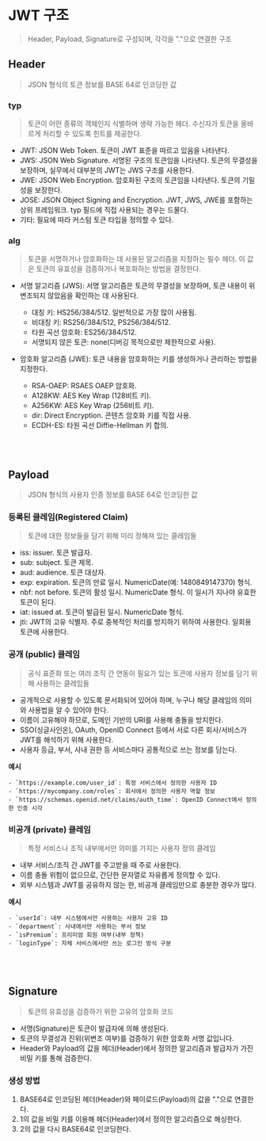 # JWT 구조

> Header, Payload, Signature로 구성되며, 각각을 "."으로 연결한 구조

## Header

> JSON 형식의 토큰 정보를 BASE 64로 인코딩한 값

### typ

> 토큰이 어떤 종류의 객체인지 식별하며 생략 가능한 헤더. 수신자가 토큰을 올바르게 처리할 수 있도록 힌트를 제공한다.

* JWT: JSON Web Token. 토큰이 JWT 표준을 따르고 있음을 나타낸다.
* JWS: JSON Web Signature. 서명된 구조의 토큰임을 나타낸다. 토큰의 무결성을 보장하며, 실무에서 대부분의 JWT는 JWS 구조를 사용한다.
* JWE: JSON Web Encryption. 암호화된 구조의 토큰임을 나타낸다. 토큰의 기밀성을 보장한다.
* JOSE: JSON Object Signing and Encryption. JWT, JWS, JWE를 포함하는 상위 프레임워크. typ 필드에 직접 사용되는 경우는 드물다.
* 기타: 필요에 따라 커스텀 토큰 타입을 정의할 수 있다.

### alg

> 토큰을 서명하거나 암호화하는 데 사용된 알고리즘을 지정하는 필수 헤더. 이 값은 토큰의 유효성을 검증하거나 복호화하는 방법을 결정한다.

* 서명 알고리즘 (JWS): 서명 알고리즘은 토큰의 무결성을 보장하며, 토큰 내용이 위변조되지 않았음을 확인하는 데 사용된다.
  * 대칭 키: HS256/384/512. 일반적으로 가장 많이 사용됨.
  * 비대칭 키: RS256/384/512, PS256/384/512.
  * 타원 곡선 암호화: ES256/384/512.
  * 서명되지 않은 토큰: none(디버깅 목적으로만 제한적으로 사용).

* 암호화 알고리즘 (JWE): 토큰 내용을 암호화하는 키를 생성하거나 관리하는 방법을 지정한다.
  * RSA-OAEP: RSAES OAEP 암호화.
  * A128KW: AES Key Wrap (128비트 키).
  * A256KW: AES Key Wrap (256비트 키).
  * dir: Direct Encryption. 콘텐츠 암호화 키를 직접 사용.
  * ECDH-ES: 타원 곡선 Diffie-Hellman 키 합의.

<br/><br/>

## Payload

> JSON 형식의 사용자 인증 정보를 BASE 64로 인코딩한 값

### 등록된 클레임(Registered Claim)

> 토큰에 대한 정보들을 담기 위해 미리 정해져 있는 클레임들

* iss: issuer. 토큰 발급자.
* sub: subject. 토큰 제목.
* aud: audience. 토큰 대상자.
* exp: expiration. 토큰의 만료 일시. NumericDate(예: 1480849147370) 형식.
* nbf: not before. 토큰의 활성 일시. NumericDate 형식. 이 일시가 지나야 유효한 토큰이 된다.
* iat: issued at. 토큰이 발급된 일시. NumericDate 형식.
* jti: JWT의 고유 식별자. 주로 중복적인 처리를 방지하기 위하여 사용한다. 일회용 토큰에 사용한다.

### 공개 (public) 클레임

> 공식 표준화 또는 여러 조직 간 연동이 필요가 있는 토큰에 사용자 정보를 담기 위해 사용하는 클레임들

* 공개적으로 사용할 수 있도록 문서화되어 있어야 하며, 누구나 해당 클레임의 의미와 사용법을 알 수 있어야 한다.
* 이름이 고유해야 하므로, 도메인 기반의 URI를 사용해 충돌을 방지한다.
* SSO(싱글사인온), OAuth, OpenID Connect 등에서 서로 다른 회사/서비스가 JWT를 해석하기 위해 사용한다.
* 사용자 등급, 부서, 사내 권한 등 서비스마다 공통적으로 쓰는 정보를 담는다.

**예시**

```plain
- `https://example.com/user_id`: 특정 서비스에서 정의한 사용자 ID
- `https://mycompany.com/roles`: 회사에서 정의한 사용자 역할 정보
- `https://schemas.openid.net/claims/auth_time`: OpenID Connect에서 정의한 인증 시각
```

### 비공개 (private) 클레임

> 특정 서비스나 조직 내부에서만 의미를 가지는 사용자 정의 클레임

* 내부 서비스/조직 간 JWT를 주고받을 때 주로 사용한다.
* 이름 충돌 위험이 없으므로, 간단한 문자열로 자유롭게 정의할 수 있다.
* 외부 시스템과 JWT를 공유하지 않는 한, 비공개 클레임만으로 충분한 경우가 많다.

**예시**

```plain
- `userId`: 내부 시스템에서만 사용하는 사용자 고유 ID
- `department`: 사내에서만 사용하는 부서 정보
- `isPremium`: 프리미엄 회원 여부(내부 정책)
- `loginType`: 자체 서비스에서만 쓰는 로그인 방식 구분
```

<br/><br/>

## Signature

> 토큰의 유효성을 검증하기 위한 고유의 암호화 코드

* 서명(Signature)은 토큰이 발급자에 의해 생성된다.
* 토큰의 무결성과 진위(위변조 여부)를 검증하기 위한 암호화 서명 값입니다.
* Header와 Payload의 값을 헤더(Header)에서 정의한 알고리즘과 발급자가 가진 비밀 키를 통해 검증한다.

### 생성 방법

1. BASE64로 인코딩된 헤더(Header)와 페이로드(Payload)의 값을 "."으로 연결한다.
2. 1의 값을 비밀 키를 이용해 헤더(Header)에서 정의한 알고리즘으로 해싱한다.
3. 2의 값을 다시 BASE64로 인코딩한다.
